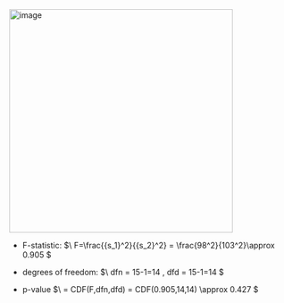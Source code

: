 <img width="400" alt="image" src="https://github.com/user-attachments/assets/6be0f60b-50ae-4a45-9285-da19709e46f9" />

- F-statistic:
$\ F=\frac{{s_1}^2}{{s_2}^2} = \frac{98^2}{103^2}\approx 0.905 \$

- degrees of freedom:
$\ dfn = 15-1=14 , dfd = 15-1=14 \$

- p-value
$\ = CDF(F,dfn,dfd) = CDF(0.905,14,14) \approx 0.427 \$
